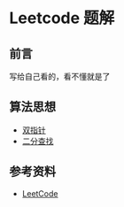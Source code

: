 # Leetcode 题解

## 前言

写给自己看的，看不懂就是了

## 算法思想

- [双指针](LeetCode%20题解%20-%20双指针.md)
- [二分查找](LeetCode%20题解%20-%20二分查找.md)
<!-- - [排序](Leetcode%20题解%20-%20排序.md)
- [贪心思想](Leetcode%20题解%20-%20贪心思想.md)

- [分治](Leetcode%20题解%20-%20分治.md)
- [搜索](Leetcode%20题解%20-%20搜索.md)
- [动态规划](Leetcode%20题解%20-%20动态规划.md)
- [数学](Leetcode%20题解%20-%20数学.md)

## 数据结构相关

- [链表](Leetcode%20题解%20-%20链表.md)
- [树](Leetcode%20题解%20-%20树.md)
- [栈和队列](Leetcode%20题解%20-%20栈和队列.md)
- [哈希表](Leetcode%20题解%20-%20哈希表.md)
- [字符串](Leetcode%20题解%20-%20字符串.md)
- [数组与矩阵](Leetcode%20题解%20-%20数组与矩阵.md)
- [图](Leetcode%20题解%20-%20图.md)
- [位运算](Leetcode%20题解%20-%20位运算.md) -->

## 参考资料

- [LeetCode](https://leetcode.cn/)
